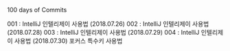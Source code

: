 100 days of Commits

001 : IntelliJ 인텔리제이 사용법 (2018.07.26)
002 : IntelliJ 인텔리제이 사용법 (2018.07.28)
003 : IntelliJ 인텔리제이 사용법 (2018.07.29)
004 : IntelliJ 인텔리제이 사용법 (2018.07.30) 포커스 특수키 사용법
